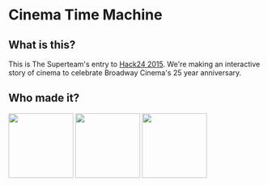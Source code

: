 # Cinema Time Machine

## What is this?

This is The Superteam's entry to [Hack24 2015](h24-web). We're making an interactive story of cinema to celebrate Broadway Cinema's 25 year anniversary.

## Who made it?

<img src="https://pbs.twimg.com/profile_images/581455432830550016/7AKXlqoE.jpg" width=128 />
<img src="https://pbs.twimg.com/profile_images/594251815409033217/l3weUs9d.jpg" width=128 />
<img src="https://pbs.twimg.com/profile_images/542405561887649792/phT0XVks.jpeg" width=128 />

[h24-web]: http://www.hack24.co.uk/
